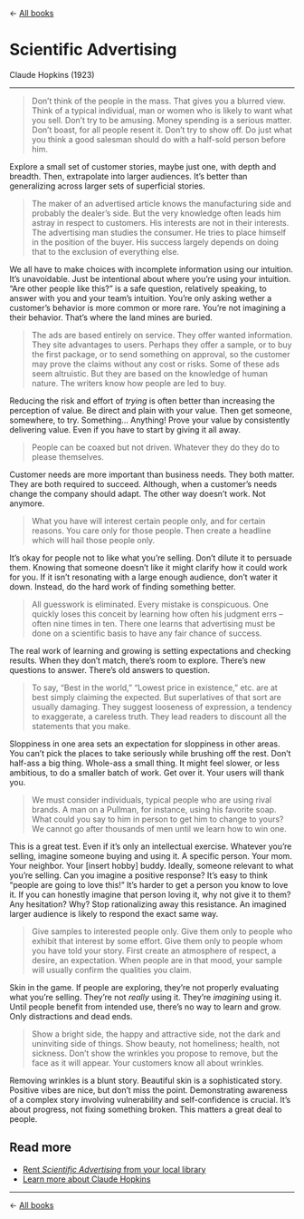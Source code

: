 &larr; [All books](https://github.com/danritz/books/blob/master/README.md)

# Scientific Advertising
Claude Hopkins (1923)

***

> Don’t think of the people in the mass. That gives you a blurred view. Think of a typical individual, man or women who is likely to want what you sell. Don’t try to be amusing. Money spending is a serious matter. Don’t boast, for all people resent it. Don’t try to show off. Do just what you think a good salesman should do with a half-sold person before him.

Explore a small set of customer stories, maybe just one, with depth and breadth. Then, extrapolate into larger audiences. It’s better than generalizing across larger sets of superficial stories.

> The maker of an advertised article knows the manufacturing side and probably the dealer’s side. But the very knowledge often leads him astray in respect to customers. His interests are not in their interests. The advertising man studies the consumer. He tries to place himself in the position of the buyer. His success largely depends on doing that to the exclusion of everything else.

We all have to make choices with incomplete information using our intuition. It’s unavoidable. Just be intentional about where you’re using your intuition. “Are other people like this?” is a safe question, relatively speaking, to answer with you and your team’s intuition. You’re only asking wether a customer’s behavior is more common or more rare. You’re not imagining a their behavior. That’s where the land mines are buried.

> The ads are based entirely on service. They offer wanted information. They site advantages to users. Perhaps they offer a sample, or to buy the first package, or to send something on approval, so the customer may prove the claims without any cost or risks. Some of these ads seem altruistic. But they are based on the knowledge of human nature. The writers know how people are led to buy.

Reducing the risk and effort of *trying* is often better than increasing the perception of value. Be direct and plain with your value. Then get someone, somewhere, to try. Something... Anything! Prove your value by consistently delivering value. Even if you have to start by giving it all away.

> People can be coaxed but not driven. Whatever they do they do to please themselves.

Customer needs are more important than business needs. They both matter. They are both required to succeed. Although, when a customer’s needs change the company should adapt. The other way doesn’t work. Not anymore.

> What you have will interest certain people only, and for certain reasons. You care only for those people. Then create a headline which will hail those people only.

It’s okay for people not to like what you’re selling. Don’t dilute it to persuade them. Knowing that someone doesn’t like it might clarify how it could work for you. If it isn’t resonating with a large enough audience, don’t water it down. Instead, do the hard work of finding something better.

> All guesswork is eliminated. Every mistake is conspicuous. One quickly loses this conceit by learning how often his judgment errs – often nine times in ten. There one learns that advertising must be done on a scientific basis to have any fair chance of success.

The real work of learning and growing is setting expectations and checking results. When they don’t match, there’s room to explore. There’s new questions to answer. There’s old answers to question.

> To say, “Best in the world,” “Lowest price in existence,” etc. are at best simply claiming the expected. But superlatives of that sort are usually damaging. They suggest looseness of expression, a tendency to exaggerate, a careless truth. They lead readers to discount all the statements that you make.

Sloppiness in one area sets an expectation for sloppiness in other areas. You can’t pick the places to take seriously while brushing off the rest. Don’t half-ass a big thing. Whole-ass a small thing. It might feel slower, or less ambitious, to do a smaller batch of work. Get over it. Your users will thank you.

> We must consider individuals, typical people who are using rival brands. A man on a Pullman, for instance, using his favorite soap. What could you say to him in person to get him to change to yours? We cannot go after thousands of men until we learn how to win one.

This is a great test. Even if it’s only an intellectual exercise. Whatever you’re selling, imagine someone buying and using it. A specific person. Your mom. Your neighbor. Your [insert hobby] buddy. Ideally, someone relevant to what you’re selling. Can you imagine a positive response? It’s easy to think “people are going to love this!” It’s harder to get a  person you know to love it. If you can honestly imagine that person loving it, why not give it to them? Any hesitation? Why? Stop rationalizing away this resistance. An imagined larger audience is likely to respond the exact same way.

> Give samples to interested people only. Give them only to people who exhibit that interest by some effort. Give them only to people whom you have told your story. First create an atmosphere of respect, a desire, an expectation. When people are in that mood, your sample will usually confirm the qualities you claim.

Skin in the game. If people are exploring, they’re not properly evaluating what you’re selling. They’re not *really* using it. They’re *imagining* using it. Until people benefit from intended use, there’s no way to learn and grow. Only distractions and dead ends.

> Show a bright side, the happy and attractive side, not the dark and uninviting side of things. Show beauty, not homeliness; health, not sickness. Don’t show the wrinkles you propose to remove, but the face as it will appear. Your customers know all about wrinkles.

Removing wrinkles is a blunt story. Beautiful skin is a sophisticated story. Positive vibes are nice, but don’t miss the point. Demonstrating awareness of a complex story involving vulnerability and self-confidence is crucial. It’s about progress, not fixing something broken. This matters a great deal to people.

## Read more

- [Rent *Scientific Advertising* from your local library](http://www.worldcat.org/title/scientific-advertising/oclc/881162919)
- [Learn more about Claude Hopkins](https://en.wikipedia.org/wiki/Claude_C._Hopkins)

***

&larr; [All books](https://github.com/danritz/books/blob/master/README.md)
